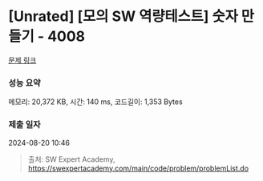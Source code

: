 # [Unrated] [모의 SW 역량테스트] 숫자 만들기 - 4008 

[문제 링크](https://swexpertacademy.com/main/code/problem/problemDetail.do?contestProbId=AWIeRZV6kBUDFAVH) 

### 성능 요약

메모리: 20,372 KB, 시간: 140 ms, 코드길이: 1,353 Bytes

### 제출 일자

2024-08-20 10:46



> 출처: SW Expert Academy, https://swexpertacademy.com/main/code/problem/problemList.do